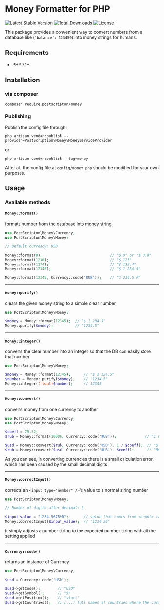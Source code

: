 # Money Formatter for PHP
[![Latest Stable Version](https://img.shields.io/packagist/v/postscripton/money.svg)](https://packagist.org/packages/postscripton/money)
[![Total Downloads](https://img.shields.io/packagist/dt/postscripton/money.svg)](https://packagist.org/packages/postscripton/money)
[![License](https://img.shields.io/packagist/l/postscripton/money)](https://packagist.org/packages/postscripton/money)

This package provides a convenient way to convert numbers from a database like (`'balance': 123450`) into money strings for humans.

## Requirements
+ PHP 7.1+

## Installation
### via composer
```console
composer require postscripton/money 
```
### Publishing
Publish the config file through:
```console
php artisan vendor:publish --provider=PostScription\Money\MoneyServiceProvider
```
or
```console
php artisan vendor:publish --tag=money
```

After all, the config file at `config/money.php` should be modified for your own purposes. 

## Usage

### Available methods

#### `Money::format()`
formats number from the database into money string

```php
use PostScripton\Money\Currency;
use PostScripton\Money\Money;

// Default currency: USD

Money::format(0);                               // "$ 0" or "$ 0.0"
Money::format(1230);                            // "$ 123"
Money::format(1234);                            // "$ 123.4"
Money::format(12345);                           // "$ 1 234.5"

Money::format(12345, Currency::code('RUB'));    // "1 234.5 ₽"
```

---

#### `Money::purify()`
clears the given money string to a simple clear number 

```php
use PostScripton\Money\Money;

$money = Money::format(12345);  // "$ 1 234.5"
Money::purify($money);          // "1234.5"
```

---

#### `Money::integer()`
converts the clear number into an integer so that the DB can easily store that number

```php
use PostScripton\Money\Money;

$money = Money::format(12345);      // "$ 1 234.5"
$number = Money::purify($money);    // "1234.5"
Money::integer((float)$number);     // 12345
```

---

#### `Money::convert()`
converts money from one currency to another

```php
use PostScripton\Money\Currency;
use PostScripton\Money\Money;

$coeff = 75.32;
$rub = Money::format(10000, Currency::code('RUB'));             // "1 000 ₽"

$usd = Money::convert($rub, Currency::code('USD'), 1 / $coeff);  // "$ 13.2"
$rub = Money::convert($usd, Currency::code('RUB'), $coeff);      // "994.2 ₽"
```
As you can see, in converting currencies there is a small calculation error, which has been caused by the small decimal digits

---

#### `Money::correctInput()`
corrects an `<input type="number" />`'s value to a normal string number

```php
use PostScripton\Money\Money;

// Number of digits after decimal: 2

$input_value = "1234.567890";       // value that comes from <input> tag
Money::correctInput($input_value);  // "1234.56"
```
It simply adjusts a number string to the expected number string with all the setting applied

---

#### `Currency::code()`
returns an instance of Currency

```php
use PostScripton\Money\Currency;

$usd = Currency::code('USD');

$usd->getCode();        // "USD"
$usd->getSymbol();      // "$"
$usd->getPosition();    // "start"
$usd->getCountries();   // [...] full names of countries where the currency is being used
```
